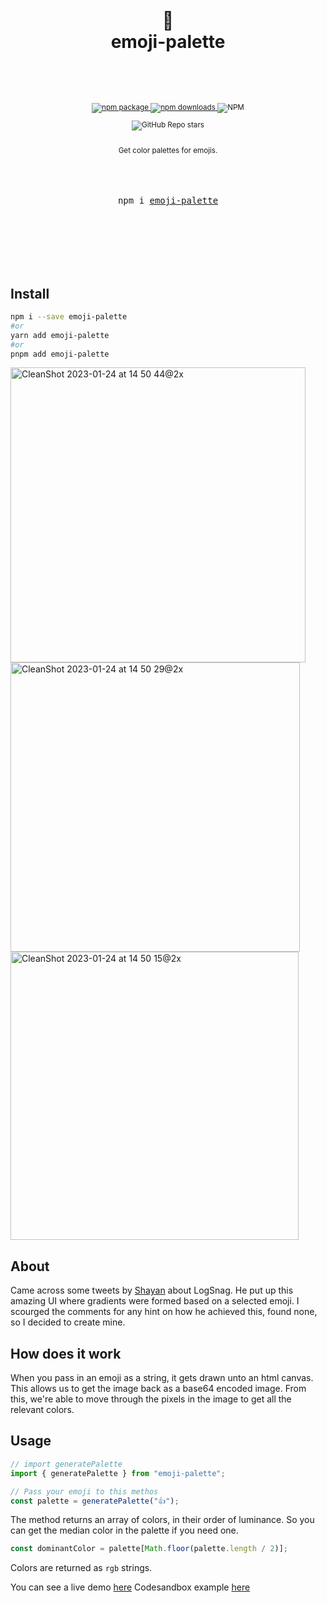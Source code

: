 <div align="center">

  <h1>
    <br/>
    🏇
    <br />
    emoji-palette
    <br />
    <br />
  </h1>
  <sup>
    <br />
    <br />
    <a href="https://www.npmjs.com/package/emoji-palette?style=for-the-badge">
       <img src="https://img.shields.io/npm/v/emoji-palette.svg?style=for-the-badge" alt="npm package" />
    </a>
    <a href="https://www.npmjs.com/package/emoji-palette?style=for-the-badge">
      <img src="https://img.shields.io/npm/dw/emoji-palette.svg?style=for-the-badge" alt="npm  downloads" />
    </a>
<a>
    <img alt="NPM" src="https://img.shields.io/npm/l/emoji-palette?style=for-the-badge">
</a>

<a><img alt="GitHub Repo stars" src="https://img.shields.io/github/stars/anubra266/emoji-palette?logo=github&style=for-the-badge">

</a>
    <br />
   Get color palettes for emojis.
    
  </sup>
  <br />
  <br />
  <br />
  <br />
  <pre>npm i <a href="https://www.npmjs.com/package/emoji-palette">emoji-palette</a></pre>
  <br />
  <br />
  <br />
  <br />
  <br />
</div>

## Install

```bash
npm i --save emoji-palette
#or
yarn add emoji-palette
#or
pnpm add emoji-palette
```

<div display="flex">

<img width="472" alt="CleanShot 2023-01-24 at 14 50 44@2x" src="https://user-images.githubusercontent.com/30869823/214312255-27b2c925-99f9-4e7e-b7a9-4375d37f7757.png">
<img width="463" alt="CleanShot 2023-01-24 at 14 50 29@2x" src="https://user-images.githubusercontent.com/30869823/214312270-3692ae0d-7a92-4eab-939f-015ce78c7a04.png">
<img width="461" alt="CleanShot 2023-01-24 at 14 50 15@2x" src="https://user-images.githubusercontent.com/30869823/214312282-45fb1271-43cb-411a-ac07-b51956407fad.png">


</div>

## About

Came across some tweets by [Shayan](https://twitter.com/imsh4yy?s=21&t=ETlRoiFLQAAJRfdOAWUkEg) about LogSnag. He put up this amazing UI where gradients were formed based on a selected emoji. I scourged the comments for any hint on how he achieved this, found none, so I decided to create mine.

## How does it work

When you pass in an emoji as a string, it gets drawn unto an html canvas. This allows us to get the image back as a base64 encoded image.
From this, we're able to move through the pixels in the image to get all the relevant colors.

## Usage

```ts
// import generatePalette
import { generatePalette } from "emoji-palette";

// Pass your emoji to this methos
const palette = generatePalette("👍");
```

The method returns an array of colors, in their order of luminance.
So you can get the median color in the palette if you need one.
```ts
const dominantColor = palette[Math.floor(palette.length / 2)];
```

Colors are returned as `rgb` strings.

You can see a live demo [here](https://anubra266.github.io/emoji-palette/)
Codesandbox example [here](https://codesandbox.io/p/sandbox/confident-silence-l6cbju)

